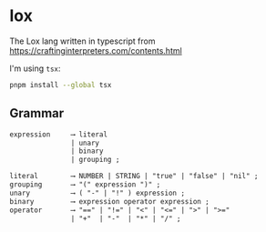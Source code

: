 # lox

The Lox lang written in typescript from https://craftinginterpreters.com/contents.html

I'm using `tsx`:

```sh
pnpm install --global tsx
```

## Grammar

```txt
expression     ⟶ literal
               | unary
               | binary
               | grouping ;

literal        ⟶ NUMBER | STRING | "true" | "false" | "nil" ;
grouping       ⟶ "(" expression ")" ;
unary          ⟶ ( "-" | "!" ) expression ;
binary         ⟶ expression operator expression ;
operator       ⟶ "==" | "!=" | "<" | "<=" | ">" | ">="
               | "+"  | "-"  | "*" | "/" ;
```
